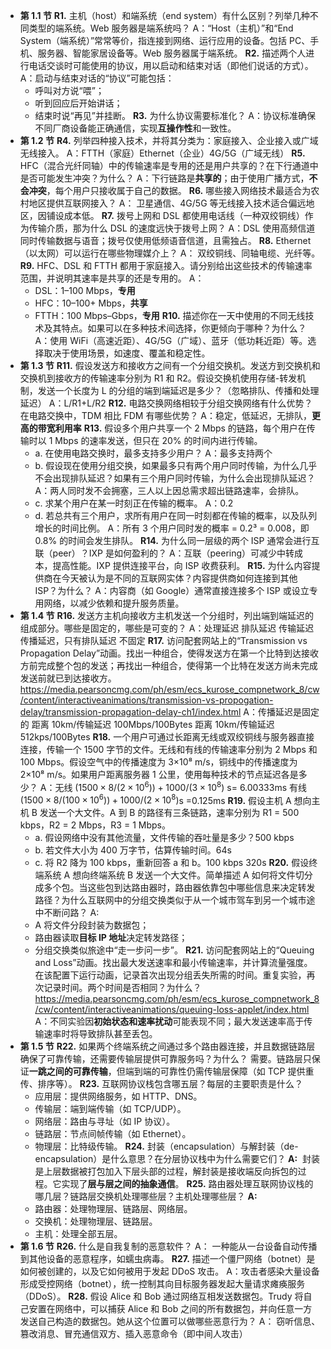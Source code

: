 - **第 1.1 节**
  **R1.** 主机（host）和端系统（end system）有什么区别？列举几种不同类型的端系统。Web 服务器是端系统吗？
  A：“Host（主机）”和“End System（端系统）”常常等价，指连接到网络、运行应用的设备。包括 PC、手机、服务器、智能家居设备等。Web 服务器属于端系统。
  **R2.** 描述两个人进行电话交谈时可能使用的协议，用以启动和结束对话（即他们说话的方式）。
  A：启动与结束对话的“协议”可能包括：
  - 呼叫对方说“喂”；
  - 听到回应后开始讲话；
  - 结束时说“再见”并挂断。
    **R3.** 为什么协议需要标准化？
    A：协议标准确保不同厂商设备能正确通信，实现**互操作性**和一致性。
- **第 1.2 节**
  **R4.** 列举四种接入技术，并将其分类为：家庭接入、企业接入或广域无线接入。
  A：FTTH（家庭）Ethernet（企业）4G/5G（广域无线）
  **R5.** HFC（混合光纤同轴）中的传输速率是专用的还是用户共享的？在下行通道中是否可能发生冲突？为什么？
  A：下行链路是**共享的**；由于使用广播方式，**不会冲突**，每个用户只接收属于自己的数据。
  **R6.** 哪些接入网络技术最适合为农村地区提供互联网接入？
  A： 卫星通信、4G/5G 等无线接入技术适合偏远地区，因铺设成本低。
  **R7.** 拨号上网和 DSL 都使用电话线（一种双绞铜线）作为传输介质，那为什么 DSL 的速度远快于拨号上网？
  A：DSL 使用高频信道同时传输数据与语音；拨号仅使用低频语音信道，且需独占。
  **R8.** Ethernet（以太网）可以运行在哪些物理媒介上？
  A： 双绞铜线、同轴电缆、光纤等。
  **R9.** HFC、DSL 和 FTTH 都用于家庭接入。请分别给出这些技术的传输速率范围，并说明其速率是共享的还是专用的。
  A：
  - DSL：1–100 Mbps，**专用**
  - HFC：10–100+ Mbps，**共享**
  - FTTH：100 Mbps–Gbps，**专用**
    **R10.** 描述你在一天中使用的不同无线技术及其特点。如果可以在多种技术间选择，你更倾向于哪种？为什么？
    A：使用 WiFi（高速近距）、4G/5G（广域）、蓝牙（低功耗近距）等。选择取决于使用场景，如速度、覆盖和稳定性。
- **第 1.3 节**
  **R11.** 假设发送方和接收方之间有一个分组交换机。发送方到交换机和交换机到接收方的传输速率分别为 R1 和 R2。假设交换机使用存储-转发机制，发送一个长度为 L 的分组的端到端延迟是多少？（忽略排队、传播和处理延迟）
  A：L/R1+L/R2
  **R12.** 电路交换网络相较于分组交换网络有什么优势？在电路交换中，TDM 相比 FDM 有哪些优势？
  A：稳定，低延迟，无排队，**更高的带宽利用率**
  **R13.** 假设多个用户共享一个 2 Mbps 的链路，每个用户在传输时以 1 Mbps 的速率发送，但只在 20% 的时间内进行传输。
  - a. 在使用电路交换时，最多支持多少用户？
    A：最多支持两个
  - b. 假设现在使用分组交换，如果最多只有两个用户同时传输，为什么几乎不会出现排队延迟？如果有三个用户同时传输，为什么会出现排队延迟？
    A：两人同时发不会拥塞，三人以上因总需求超出链路速率，会排队。
  - c. 求某个用户在某一时刻正在传输的概率。
    A：0.2
  - d. 若总共有三个用户，求所有用户在同一时刻都在传输的概率，以及队列增长的时间比例。
    A：所有 3 个用户同时发的概率 = 0.2³ = 0.008，即 0.8% 的时间会发生排队。
    **R14.** 为什么同一层级的两个 ISP 通常会进行互联（peer）？IXP 是如何盈利的？
    A：互联（peering）可减少中转成本，提高性能。IXP 提供连接平台，向 ISP 收费获利。
    **R15.** 为什么内容提供商在今天被认为是不同的互联网实体？内容提供商如何连接到其他 ISP？为什么？
    A：内容商（如 Google）通常直接连接多个 ISP 或设立专用网络，以减少依赖和提升服务质量。
- **第 1.4 节**
  **R16.** 发送方主机向接收方主机发送一个分组时，列出端到端延迟的组成部分。哪些是固定的，哪些是可变的？
  A：处理延迟 排队延迟 传输延迟 传播延迟，只有排队延迟 不固定
  **R17.** 访问配套网站上的“Transmission vs Propagation Delay”动画。找出一种组合，使得发送方在第一个比特到达接收方前完成整个包的发送；再找出一种组合，使得第一个比特在发送方尚未完成发送前就已到达接收方。
  https://media.pearsoncmg.com/ph/esm/ecs_kurose_compnetwork_8/cw/content/interactiveanimations/transmission-vs-propogation-delay/transmission-propagation-delay-ch1/index.html
  A：传播延迟是固定的
  距离 10km/传输延迟 100Mbps/100Bytes
  距离 10km/传输延迟 512kps/100Bytes
  **R18.** 一个用户可通过长距离无线或双绞铜线与服务器直接连接，传输一个 1500 字节的文件。无线和有线的传输速率分别为 2 Mbps 和 100 Mbps。假设空气中的传播速度为 3×10⁸ m/s，铜线中的传播速度为 2×10⁸ m/s。如果用户距离服务器 1 公里，使用每种技术的节点延迟各是多少？
  A：无线 $(1500\times8/(2\times10^6))+1000/(3\times10^8)$ s= 6.00333ms
  有线$(1500\times8/(100\times10^6))+1000/(2\times10^8)$s =0.125ms
  **R19.** 假设主机 A 想向主机 B 发送一个大文件。A 到 B 的路径有三条链路，速率分别为 R1 = 500 kbps，R2 = 2 Mbps，R3 = 1 Mbps。
  - a. 假设网络中没有其他流量，文件传输的吞吐量是多少？500 kbps
  - b. 若文件大小为 400 万字节，估算传输时间。64s
  - c. 将 R2 降为 100 kbps，重新回答 a 和 b。100 kbps 320s
    **R20.** 假设终端系统 A 想向终端系统 B 发送一个大文件。简单描述 A 如何将文件切分成多个包。当这些包到达路由器时，路由器依靠包中哪些信息来决定转发路径？为什么互联网中的分组交换类似于从一个城市驾车到另一个城市途中不断问路？
    A:
  - A 将文件分段封装为数据包；
  - 路由器读取**目标 IP 地址**决定转发路径；
  - 分组交换类似旅途中“走一步问一步”。
    **R21.** 访问配套网站上的“Queuing and Loss”动画。找出最大发送速率和最小传输速率，并计算流量强度。在该配置下运行动画，记录首次出现分组丢失所需的时间。重复实验，再次记录时间。两个时间是否相同？为什么？
    https://media.pearsoncmg.com/ph/esm/ecs_kurose_compnetwork_8/cw/content/interactiveanimations/queuing-loss-applet/index.html
    A：不同实验因**初始状态和速率扰动**可能表现不同；最大发送速率高于传输速率时将导致排队甚至丢包。
- **第 1.5 节**
  **R22.** 如果两个终端系统之间通过多个路由器连接，并且数据链路层确保了可靠传输，还需要传输层提供可靠服务吗？为什么？
  需要。链路层只保证**一跳之间的可靠传输**，但端到端的可靠性仍需传输层保障（如 TCP 提供重传、排序等）。
  **R23.** 互联网协议栈包含哪五层？每层的主要职责是什么？
  - 应用层：提供网络服务，如 HTTP、DNS。
  - 传输层：端到端传输（如 TCP/UDP）。
  - 网络层：路由与寻址（如 IP 协议）。
  - 链路层：节点间帧传输（如 Ethernet）。
  - 物理层：比特级传输。
    **R24.** 封装（encapsulation）与解封装（de-encapsulation）是什么意思？在分层协议栈中为什么需要它们？
    **A:**  封装是上层数据被打包加入下层头部的过程，解封装是接收端反向拆包的过程。它实现了**层与层之间的抽象通信**。
    **R25.** 路由器处理互联网协议栈的哪几层？链路层交换机处理哪些层？主机处理哪些层？
    **A:**
  - 路由器：处理物理层、链路层、网络层。
  - 交换机：处理物理层、链路层。
  - 主机：处理全部五层。
- **第 1.6 节**
  **R26.** 什么是自我复制的恶意软件？
  A： 一种能从一台设备自动传播到其他设备的恶意程序，如蠕虫病毒。
  **R27.** 描述一个僵尸网络（botnet）是如何被创建的，以及它如何被用于发起 DDoS 攻击。
  A：攻击者感染大量设备形成受控网络（botnet），统一控制其向目标服务器发起大量请求瘫痪服务（DDoS）。
  **R28.** 假设 Alice 和 Bob 通过网络互相发送数据包。Trudy 将自己安置在网络中，可以捕获 Alice 和 Bob 之间的所有数据包，并向任意一方发送自己构造的数据包。她从这个位置可以做哪些恶意行为？
  A： 窃听信息、篡改消息、冒充通信双方、插入恶意命令（即中间人攻击）
